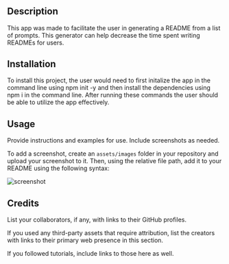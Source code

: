 # <README Generator>

## Description

This app was made to facilitate the user in generating a README from a list of prompts. This generator can help decrease the time spent writing READMEs for users.


## Installation

To install this project, the user would need to first initalize the app in the command line using npm init -y and then install the dependencies using npm i in the command line. After running these commands the user should be able to utilize the app effectively.

## Usage

Provide instructions and examples for use. Include screenshots as needed.

To add a screenshot, create an `assets/images` folder in your repository and upload your screenshot to it. Then, using the relative file path, add it to your README using the following syntax:

![screenshot](assets/images/screenshot.png)

## Credits

List your collaborators, if any, with links to their GitHub profiles.

If you used any third-party assets that require attribution, list the creators with links to their primary web presence in this section.

If you followed tutorials, include links to those here as well.